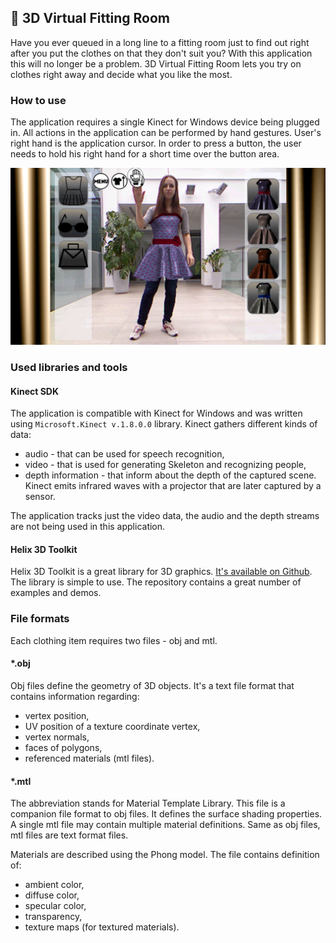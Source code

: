 ## :dress:  3D Virtual Fitting Room
Have you ever queued in a long line to a fitting room just to find out right after you put the clothes on that they don't suit you? With this application this will no longer be a problem. 3D Virtual Fitting Room lets you try on clothes right away and decide what you like the most.

### How to use
The application requires a single Kinect for Windows device being plugged in. All actions in the application can be performed by hand gestures. User's right hand is the application cursor. In order to press a button, the user needs to hold his right hand for a short time over the button area.

![Application screenshot](./Documentation/Application.jpg)

### Used libraries and tools
#### Kinect SDK
The application is compatible with Kinect for Windows and was written using `Microsoft.Kinect v.1.8.0.0` library. Kinect gathers different kinds of data:
* audio - that can be used for speech recognition,
* video - that is used for generating Skeleton and recognizing people,
* depth information - that inform about the depth of the captured scene. Kinect emits infrared waves with a projector that are later captured by a sensor.

The application tracks just the video data, the audio and the depth streams are not being used in this application. 

#### Helix 3D Toolkit
Helix 3D Toolkit is a great library for 3D graphics. [It's available on Github](https://github.com/helix-toolkit/helix-toolkit). The library is simple to use. The repository contains a great number of examples and demos.

### File formats
Each clothing item requires two files - obj and mtl. 

#### *.obj
Obj files define the geometry of 3D objects. It's a text file format that contains information regarding:
* vertex position,
* UV position of a texture coordinate vertex,
* vertex normals,
* faces of polygons,
* referenced materials (mtl files).

#### *.mtl
The abbreviation stands for Material Template Library. This file is a companion file format to obj files. It defines the surface shading properties. A single mtl file may contain multiple material definitions. Same as obj files, mtl files are text format files.

Materials are described using the Phong model. The file contains definition of:
* ambient color,
* diffuse color,
* specular color,
* transparency,
* texture maps (for textured materials).